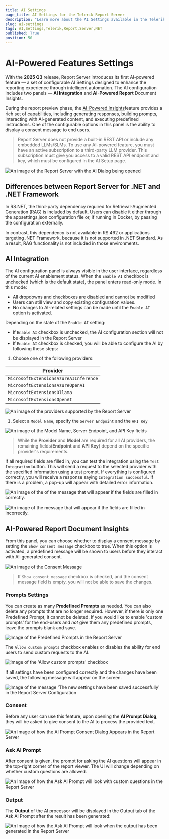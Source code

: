 ```yaml
---
title: AI Settings
page_title: AI Settings for the Telerik Report Server
description: "Learn more about the AI Settings available in the Telerik Report Server, how to define and use them to extract valuable information from the reports."
slug: ai-settings
tags: AI,Settings,Telerik,Report,Server,NET
published: True
position: 50
---
```


# AI-Powered Features Settings

With the **2025 Q3** release, Report Server introduces its first AI-powered feature — a set of configurable AI Settings designed to enhance the reporting experience through intelligent automation. The AI configuration includes two panels — __AI Integration__ and __AI-Powered Report__ Document Insights.

During the report preview phase, the [AI-Powered Insights](https://docs.telerik.com/reporting/interactivity/ai-powered-insights)feature provides a rich set of capabilities, including generating responses, building prompts, interacting with AI-generated content, and executing predefined instructions. One of the configurable options in this panel is the ability to display a consent message to end users.

> Report Server does not provide a built-in REST API or include any embedded LLMs/SLMs. To use any AI-powered feature, you must have an active subscription to a third-party LLM provider. This subscription must give you access to a valid REST API endpoint and key, which must be configured in the AI Setup page.

![An image of the Report Server with the AI Dialog being opened](../../images/AIPromptReportServer.png)

## Differences between Report Server for .NET and .NET Framework

In RS.NET, the third-party dependency required for Retrieval-Augmented Generation (RAG) is included by default. Users can disable it either through the appsettings.json configuration file or, if running in Docker, by passing the configuration externally.

In contrast, this dependency is not available in RS.462 or applications targeting .NET Framework, because it is not supported in .NET Standard. As a result, RAG functionality is not included in those environments.

## AI Integration

The AI configuration panel is always visible in the user interface, regardless of the current AI enablement status. When the `Enable AI` checkbox is unchecked (which is the default state), the panel enters read-only mode. In this mode:

* All dropdowns and checkboxes are disabled and cannot be modified
* Users can still view and copy existing configuration values.
* No changes to AI-related settings can be made until the `Enable AI` option is activated.

Depending on the state of the `Enable AI` setting:

* If `Enable AI` checkbox is unchecked, the AI configuration section will not be displayed in the Report Server
* If `Enable AI` checkbox is checked, you will be able to configure the AI by following these steps:

1. Choose one of the following providers:

  | Provider |
  | ------ |
  |`MicrosoftExtensionsAzureAIInference`|
  |`MicrosoftExtensionsAzureOpenAI`|
  |`MicrosoftExtensionsOllama`|
  |`MicrosoftExtensionsOpenAI`|

  ![An image of the providers supported by the Report Server ](../../images/AIProvidersReportServer.png)

1. Select a `Model Name`, specify the `Server Endpoint` and the `API Key`

  ![An image of the Model Name, Server Endpoint, and API Key fields](../../images/modelNameServiceEndpointAPIKey.png)

> While the **Provider** and **Model** are required for all AI providers, the remaining fields(**Endpoint** and **API Key**) depend on the specific provider's requirements.

If all required fields are filled in, you can test the integration using the `Test Integration` button. This will send a request to the selected provider with the specified information using a test prompt. If everything is configured correctly, you will receive a response saying `Integration successful`. If there is a problem, a pop-up will appear with detailed error information.

![An image of the of the message that will appear if the fields are filled in correctly.](../../images/testIntegrationSuccessfulMessage.png)

![An image of the message that will appear if the fields are filled in incorrectly.](../../images/testIntegrationFailedMessage.png)

## AI-Powered Report Document Insights

From this panel, you can choose whether to display a consent message by setting the `Show consent message` checkbox to true. When this option is activated, a predefined message will be shown to users before they interact with AI-generated consent.

![An image of the Consent Message](../../images/showConsentMessageButton.png)

> If `Show consent message` checkbox is checked, and the consent message field is empty, you will not be able to save the changes.

### Prompts Settings

You can create as many **Predefined Prompts** as needed. You can also delete any prompts that are no longer required. However, if there is only one Predefined Prompt, it cannot be deleted. If you would like to enable 'custom prompts' for the end-users and *not* give them any predefined prompts, leave the prompts blank and save.

![Image of the Predefined Prompts in the Report Server](../../images/PredefinedPromptsReportServer.png)

The `Allow custom prompts` checkbox enables or disables the ability for end users to send custom requests to the AI.

![Image of the 'Allow custom prompts' checkbox](../../images/AllowCustomPromptsButton.png)

If all settings have been configured correctly and the changes have been saved, the following message will appear on the screen.

![Image of the message 'The new settings have been saved successfully' in the Report Server Configuration](../../images/SavedSuccessfullyMessage.png)

### Consent

Before any user can use this feature, upon opening the **AI Prompt Dialog**, they will be asked to give consent to the AI to process the provided text.

![An Image of how the AI Prompt Consent Dialog Appears in the Report Server](../../images/ConsentMessage.png)

### Ask AI Prompt

After consent is given, the prompt for asking the AI questions will appear in the top-right corner of the report viewer. The UI will change depending on whether custom questions are allowed.

![An Image of how the Ask AI Prompt will look with custom questions in the Report Server](../../images/AskAIPromptReportServer.png)

### Output

The **Output** of the AI processor will be displayed in the Output tab of the Ask AI Prompt after the result has been generated:

![An Image of how the Ask AI Prompt will look when the output has been generated in the Report Server](../../images/OutputPromptReportServer.png)
